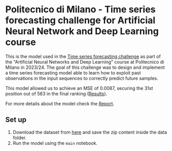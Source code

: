# Politecnico di Milano - Time series forecasting challenge for Artificial Neural Network and Deep Learning course

This is the model used in the [Time series forecasting challenge](https://codalab.lisn.upsaclay.fr/competitions/16514#learn_the_details
) as part of the "Artificial Neural Networks and Deep Learning" course at Politecnico di Milano in 2023/24.
The goal of this challenge was to design and implement a time series forecasting model able to learn how to exploit past observations in
the input sequences to correctly predict future samples.

This model allowed us to achieve an MSE of 0.0087, securing the 31st position out of 563 in the final ranking
 ([Results](https://codalab.lisn.upsaclay.fr/competitions/16514#results)).

For more details about the model check the [Report](https://github.com/davide-gurrieri/timeseries-forecasting/blob/main/report/Report_AN2DL_Challenge2.pdf).

## Set up

1. Download the dataset from [here](https://drive.google.com/file/d/1MAXmmYzW1WUUDyNZBCiZNdP2njZFHUL0/view?usp=sharing) and save the zip content inside the data folder.
2. Run the model using the `main` notebook.
